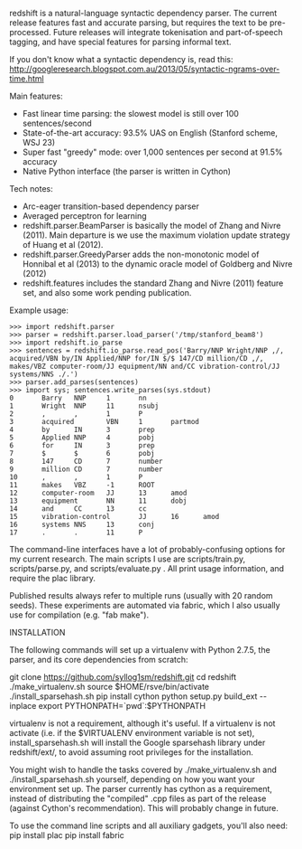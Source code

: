 redshift is a natural-language syntactic dependency parser.  The current release features fast and accurate parsing,
but requires the text to be pre-processed.  Future releases will integrate tokenisation and part-of-speech tagging,
and have special features for parsing informal text.

If you don't know what a syntactic dependency is, read this:
http://googleresearch.blogspot.com.au/2013/05/syntactic-ngrams-over-time.html

Main features:
* Fast linear time parsing: the slowest model is still over 100 sentences/second
* State-of-the-art accuracy: 93.5% UAS on English (Stanford scheme, WSJ 23)
* Super fast "greedy" mode: over 1,000 sentences per second at 91.5% accuracy
* Native Python interface (the parser is written in Cython)

Tech notes:
* Arc-eager transition-based dependency parser
* Averaged perceptron for learning
* redshift.parser.BeamParser is basically the model of Zhang and Nivre (2011). Main departure is we use the
maximum violation update strategy of Huang et al (2012).
* redshift.parser.GreedyParser adds the non-monotonic model of Honnibal et al (2013) to the dynamic oracle
model of Goldberg and Nivre (2012)
* redshift.features includes the standard Zhang and Nivre (2011) feature set, and also some work pending publication.

Example usage:

    >>> import redshift.parser
    >>> parser = redshift.parser.load_parser('/tmp/stanford_beam8')
    >>> import redshift.io_parse
    >>> sentences = redshift.io_parse.read_pos('Barry/NNP Wright/NNP ,/, acquired/VBN by/IN Applied/NNP for/IN $/$ 147/CD million/CD ,/, makes/VBZ computer-room/JJ equipment/NN and/CC vibration-control/JJ systems/NNS ./.')
    >>> parser.add_parses(sentences)
    >>> import sys; sentences.write_parses(sys.stdout)
    0       Barry   NNP     1       nn
    1       Wright  NNP     11      nsubj
    2       ,       ,       1       P
    3       acquired        VBN     1       partmod
    4       by      IN      3       prep
    5       Applied NNP     4       pobj
    6       for     IN      3       prep
    7       $       $       6       pobj
    8       147     CD      7       number
    9       million CD      7       number
    10      ,       ,       1       P
    11      makes   VBZ     -1      ROOT
    12      computer-room   JJ      13      amod
    13      equipment       NN      11      dobj
    14      and     CC      13      cc
    15      vibration-control       JJ      16      amod
    16      systems NNS     13      conj
    17      .       .       11      P

The command-line interfaces have a lot of probably-confusing options for my current research. The main scripts I use are
scripts/train.py, scripts/parse.py, and scripts/evaluate.py . All print usage information, and require the plac library.

Published results always refer to multiple runs (usually with 20 random seeds). These experiments are automated via fabric,
which I also usually use for compilation (e.g. "fab make").

INSTALLATION 

The following commands will set up a virtualenv with Python 2.7.5, the parser, and its core dependencies from scratch:

git clone https://github.com/syllog1sm/redshift.git
cd redshift
./make_virtualenv.sh
source $HOME/rsve/bin/activate
./install_sparsehash.sh
pip install cython
python setup.py build_ext --inplace
export PYTHONPATH=`pwd`:$PYTHONPATH

virtualenv is not a requirement, although it's useful.  If a virtualenv is not activate (i.e. if the $VIRTUALENV
environment variable is not set), install_sparsehash.sh will install the Google sparsehash library under redshift/ext/,
to avoid assuming root privileges for the installation.

You might wish to handle the tasks covered by ./make_virtualenv.sh and ./install_sparsehash.sh yourself, depending on
how you want your environment set up. The parser currently has cython as a requirement, instead of distributing
the "compiled" .cpp files as part of the release (against Cython's recommendation). This will probably change in future.

To use the command line scripts and all auxiliary gadgets, you'll also need:
pip install plac
pip install fabric

